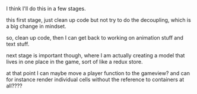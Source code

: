 I think I'll do this in a few stages.

this first stage, just clean up code but not try to do the decoupling, which is a big change in mindset.

so, clean up code, then I can get back to working on animation stuff and text stuff.

next stage is important though, where I am actually creating a model that lives in one place in the game, sort of like a redux store.

at that point I can maybe move a player function to the gameview?
and can for instance render individual cells without the reference to containers at all????